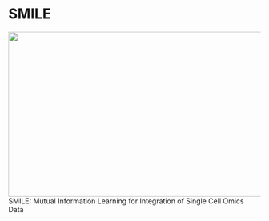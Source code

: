 # SMILE
<img src="https://github.com/rpmccordlab/SMILE/blob/main/SMILE_logo.jpg" width="696" height="331">
SMILE: Mutual Information Learning for Integration of Single Cell Omics Data 
